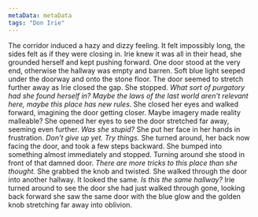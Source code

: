 ```yaml
---
metaData: metaData
tags: "Don Irie"
---
```


The corridor induced a hazy and dizzy feeling. It felt impossibly long, the sides felt as if they were closing in. Irie knew it was all in their head, she grounded herself and kept pushing forward. One door stood at the very end, otherwise the hallway was empty and barren. Soft blue light seeped under the doorway and onto the stone floor. The door seemed to stretch further away as Irie closed the gap. She stopped. *What sort of purgatory had she found herself in? Maybe the laws of the last world aren’t relevant here, maybe this place has new rules.* She closed her eyes and walked forward, imagining the door getting closer. Maybe imagery made reality malleable? She opened her eyes to see the door stretched far away, seeming even further. *Was she stupid?* She put her face in her hands in frustration. *Don’t give up yet. Try things.* She turned around, her back now facing the door, and took a few steps backward. She bumped into something almost immediately and stopped. Turning around she stood in front of that damned door. *There are more tricks to this place than she thought.* She grabbed the knob and twisted. 
She walked through the door into another hallway. It looked the same. *Is this the same hallway?* Irie turned around to see the door she had just walked through gone, looking back forward she saw the same door with the blue glow and the golden knob stretching far away into oblivion.